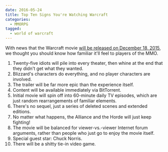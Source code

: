 ```yaml
---
date: 2016-05-24
title: Top Ten Signs You're Watching Warcraft
categories:
  - MMORPG
tagged:
  - world of warcraft
---
```


With news that the Warcraft movie [will be released on December 18, 2015](https://twitter.com/Warcraft/status/385161242886696960), we thought you should know how familiar it'll feel to players of the MMO.

1. Twenty-five idiots will pile into every theater, then whine at the end that they didn't get what they wanted.
2. Blizzard's characters do everything, and no player characters are involved.
3. The trailer will be far more epic than the experience itself.
4. Content will be available immediately via BitTorrent.
5. Initial movie will spin off into 60-minute daily TV episodes, which are just random rearrangements of familiar elements.
6. There's no sequel, just a series of deleted scenes and extended editions.
7. No matter what happens, the Alliance and the Horde will just keep fighting!
8. The movie will be balanced for viewer-vs.-viewer Internet forum arguments, rather than people who just go to enjoy the movie itself.
9. Special guest star: Chuck Norris.
10. There will be a shitty tie-in video game.
